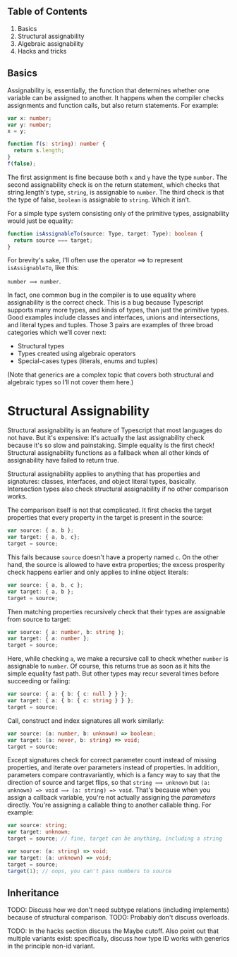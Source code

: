 ## Table of Contents

1. Basics
2. Structural assignability
3. Algebraic assignability
4. Hacks and tricks

## Basics

Assignability is, essentially, the function that determines whether
one variable can be assigned to another. It happens when the compiler checks
assignments and function calls, but also return statements. For
example:

```ts
var x: number;
var y: number;
x = y;

function f(s: string): number {
  return s.length;
}
f(false);
```

The first assignment is fine because both `x` and `y` have the type
`number`. The second assignability check is on the return
statement, which checks that string.length's type, `string`, is assignable to
`number`. The third check is that the type of false, `boolean` is assignable to
`string`. Which it isn’t.

For a simple type system consisting only of the primitive types,
assignability would just be equality:

```ts
function isAssignableTo(source: Type, target: Type): boolean {
  return source === target;
}
```

For brevity's sake, I'll often use the operator ⟹ to represent
`isAssignableTo`, like this:

`number ⟹ number`.

In fact, one common bug in the compiler is to use equality where
assignability is the correct check. This is a bug because Typescript
supports many more types, and kinds of types, than just the primitive
types. Good examples include classes and interfaces, unions and
intersections, and literal types and tuples. Those 3 pairs are
examples of three broad categories which we’ll cover next:

* Structural types
* Types created using algebraic operators
* Special-cases types (literals, enums and tuples)

(Note that generics are a complex topic that covers both structural
and algebraic types so I’ll not cover them here.)

# Structural Assignability

Structural assignability is an feature of Typescript that most
languages do not have. But it's expensive: it's actually the last
assignability check because it's so slow and painstaking. Simple
equality is the first check! Structural assignability
functions as a fallback when all other kinds of assignability have
failed to return true.

Structural assignability applies to anything that has
properties and signatures: classes, interfaces, and object literal
types, basically. Intersection types also check structural
assignability if no other comparison works.

The comparison itself is not that complicated. It first checks the
target properties that every property in the target is present
in the source:

```ts
var source: { a, b };
var target: { a, b, c};
target = source;
```

This fails because `source` doesn't have a property named `c`. On
the other hand, the source is allowed to have extra properties; the
excess prosperity check happens earlier and only applies to inline
object literals:

```ts
var source: { a, b, c };
var target: { a, b };
target = source;
```

Then matching properties recursively check that their types are
assignable from source to target:

```ts
var source: { a: number, b: string };
var target: { a: number };
target = source;
```

Here, while checking `a`, we make a recursive call to check whether
`number` is assignable to `number`. Of course, this returns true as
soon as it hits the simple equality fast path. But other types may
recur several times before succeeding or failing:

```ts
var source: { a: { b: { c: null } } };
var target: { a: { b: { c: string } } };
target = source;
```

Call, construct and index signatures all work similarly:

```ts
var source: (a: number, b: unknown) => boolean;
var target: (a: never, b: string) => void;
target = source;
```

Except signatures check for correct parameter count instead of missing
properties, and iterate over parameters instead of properties. In
addition, parameters compare contravariantly, which is a fancy way to
say that the direction of source and target flips, so that `string
⟹ unknown` but `(a: unknown) => void ⟹ (a: string) => void`. That's
because when you assign a callback variable, you're not actually
assigning the *parameters* directly. You're assigning a callable thing
to another callable thing. For example:

```ts
var source: string;
var target: unknown;
target = source; // fine, target can be anything, including a string

var source: (a: string) => void;
var target: (a: unknown) => void;
target = source;
target(1); // oops, you can't pass numbers to source
```

## Inheritance

TODO: Discuss how we don't need subtype relations (including
implements) because of structural comparison.
TODO: Probably don't discuss overloads.

TODO: In the hacks section discuss the Maybe cutoff. Also point out
that multiple variants exist: specifically, discuss how type ID works with
generics in the principle non-id variant.
